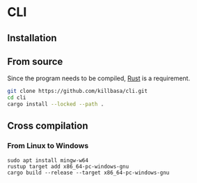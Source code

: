 # CLI

## Installation

## From source

Since the program needs to be compiled, [Rust](https://www.rust-lang.org/) is a requirement.

```bash
git clone https://github.com/killbasa/cli.git
cd cli
cargo install --locked --path .
```

## Cross compilation

### From Linux to Windows

```shell
sudo apt install mingw-w64
rustup target add x86_64-pc-windows-gnu
cargo build --release --target x86_64-pc-windows-gnu
```
